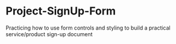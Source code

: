 # Project-SignUp-Form
Practicing how to use form controls and styling to build a practical service/product sign-up document

